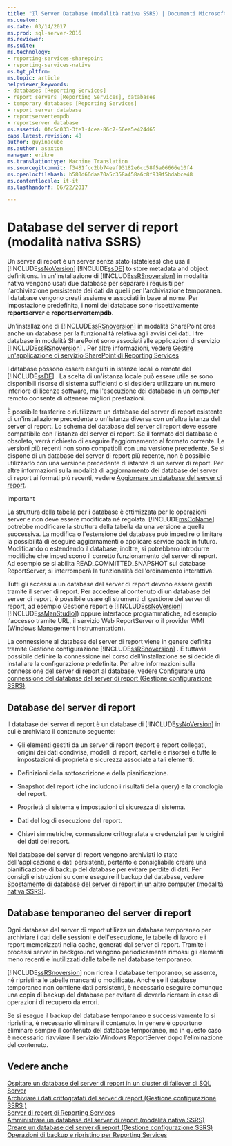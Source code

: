 ```yaml
---
title: "Il Server Database (modalità nativa SSRS) | Documenti Microsoft"
ms.custom: 
ms.date: 03/14/2017
ms.prod: sql-server-2016
ms.reviewer: 
ms.suite: 
ms.technology:
- reporting-services-sharepoint
- reporting-services-native
ms.tgt_pltfrm: 
ms.topic: article
helpviewer_keywords:
- databases [Reporting Services]
- report servers [Reporting Services], databases
- temporary databases [Reporting Services]
- report server database
- reportservertempdb
- reportserver database
ms.assetid: 0fc5c033-3fe1-4cea-86c7-66ea5e424d65
caps.latest.revision: 48
author: guyinacube
ms.author: asaxton
manager: erikre
ms.translationtype: Machine Translation
ms.sourcegitcommit: f3481fcc2bb74eaf93182e6cc58f5a06666e10f4
ms.openlocfilehash: b580d66daa70a5c358a458a6c8f939f5bdabce48
ms.contentlocale: it-it
ms.lasthandoff: 06/22/2017

---
```

# <a name="report-server-database-ssrs-native-mode"></a>Database del server di report (modalità nativa SSRS)
  Un server di report è un server senza stato (stateless) che usa il [!INCLUDE[ssNoVersion](../../includes/ssnoversion-md.md)] [!INCLUDE[ssDE](../../includes/ssde-md.md)] to store metadata and object definitions. In un'installazione di [!INCLUDE[ssRSnoversion](../../includes/ssrsnoversion-md.md)] in modalità nativa vengono usati due database per separare i requisiti per l'archiviazione persistente dei dati da quelli per l'archiviazione temporanea. I database vengono creati assieme e associati in base al nome. Per impostazione predefinita, i nomi dei database sono rispettivamente **reportserver** e **reportservertempdb**.  
  
 Un'installazione di [!INCLUDE[ssRSnoversion](../../includes/ssrsnoversion-md.md)] in modalità SharePoint crea anche un database per la funzionalità relativa agli avvisi dei dati. I tre database in modalità SharePoint sono associati alle applicazioni di servizio [!INCLUDE[ssRSnoversion](../../includes/ssrsnoversion-md.md)] . Per altre informazioni, vedere [Gestire un'applicazione di servizio SharePoint di Reporting Services](../../reporting-services/report-server-sharepoint/manage-a-reporting-services-sharepoint-service-application.md)  
  
 I database possono essere eseguiti in istanze locali o remote del [!INCLUDE[ssDE](../../includes/ssde-md.md)] . La scelta di un'istanza locale può essere utile se sono disponibili risorse di sistema sufficienti o si desidera utilizzare un numero inferiore di licenze software, ma l'esecuzione dei database in un computer remoto consente di ottenere migliori prestazioni.  
  
 È possibile trasferire o riutilizzare un database del server di report esistente di un'installazione precedente o un'istanza diversa con un'altra istanza del server di report. Lo schema del database del server di report deve essere compatibile con l'istanza del server di report. Se il formato del database è obsoleto, verrà richiesto di eseguire l'aggiornamento al formato corrente. Le versioni più recenti non sono compatibili con una versione precedente. Se si dispone di un database del server di report più recente, non è possibile utilizzarlo con una versione precedente di istanze di un server di report. Per altre informazioni sulla modalità di aggiornamento dei database del server di report ai formati più recenti, vedere [Aggiornare un database del server di report](../../reporting-services/install-windows/upgrade-a-report-server-database.md).  
  
> [!IMPORTANT]  
>  La struttura della tabella per i database è ottimizzata per le operazioni server e non deve essere modificata né regolata. [!INCLUDE[msCoName](../../includes/msconame-md.md)] potrebbe modificare la struttura della tabella da una versione a quella successiva. La modifica o l'estensione del database può impedire o limitare la possibilità di eseguire aggiornamenti o applicare service pack in futuro. Modificando o estendendo il database, inoltre, si potrebbero introdurre modifiche che impediscono il corretto funzionamento del server di report. Ad esempio se si abilita READ_COMMITTED_SNAPSHOT sul database ReportServer, si interromperà la funzionalità dell'ordinamento interattiva.  
  
 Tutti gli accessi a un database del server di report devono essere gestiti tramite il server di report. Per accedere al contenuto di un database del server di report, è possibile usare gli strumenti di gestione del server di report, ad esempio Gestione report e [!INCLUDE[ssNoVersion](../../includes/ssnoversion-md.md)] [!INCLUDE[ssManStudio](../../includes/ssmanstudio-md.md)]) oppure interfacce programmatiche, ad esempio l'accesso tramite URL, il servizio Web ReportServer o il provider WMI (Windows Management Instrumentation).  
  
 La connessione al database del server di report viene in genere definita tramite Gestione configurazione [!INCLUDE[ssRSnoversion](../../includes/ssrsnoversion-md.md)] . È tuttavia possibile definire la connessione nel corso dell'installazione se si decide di installare la configurazione predefinita. Per altre informazioni sulla connessione del server di report al database, vedere [Configurare una connessione del database del server di report &#40;Gestione configurazione SSRS&#41;](../../reporting-services/install-windows/configure-a-report-server-database-connection-ssrs-configuration-manager.md).  
  
## <a name="report-server-database"></a>Database del server di report  
 Il database del server di report è un database di [!INCLUDE[ssNoVersion](../../includes/ssnoversion-md.md)] in cui è archiviato il contenuto seguente:  
  
-   Gli elementi gestiti da un server di report (report e report collegati, origini dei dati condivise, modelli di report, cartelle e risorse) e tutte le impostazioni di proprietà e sicurezza associate a tali elementi.  
  
-   Definizioni della sottoscrizione e della pianificazione.  
  
-   Snapshot del report (che includono i risultati della query) e la cronologia del report.  
  
-   Proprietà di sistema e impostazioni di sicurezza di sistema.  
  
-   Dati del log di esecuzione del report.  
  
-   Chiavi simmetriche, connessione crittografata e credenziali per le origini dei dati del report.  
  
 Nel database del server di report vengono archiviati lo stato dell'applicazione e dati persistenti, pertanto è consigliabile creare una pianificazione di backup del database per evitare perdite di dati. Per consigli e istruzioni su come eseguire il backup del database, vedere [Spostamento di database del server di report in un altro computer &#40;modalità nativa SSRS&#41;](../../reporting-services/report-server/moving-the-report-server-databases-to-another-computer-ssrs-native-mode.md).  
  
## <a name="report-server-temporary-database"></a>Database temporaneo del server di report  
 Ogni database del server di report utilizza un database temporaneo per archiviare i dati delle sessioni e dell'esecuzione, le tabelle di lavoro e i report memorizzati nella cache, generati dal server di report. Tramite i processi server in background vengono periodicamente rimossi gli elementi meno recenti e inutilizzati dalle tabelle nel database temporaneo.  
  
 [!INCLUDE[ssRSnoversion](../../includes/ssrsnoversion-md.md)] non ricrea il database temporaneo, se assente, né ripristina le tabelle mancanti o modificate. Anche se il database temporaneo non contiene dati persistenti, è necessario eseguire comunque una copia di backup del database per evitare di doverlo ricreare in caso di operazioni di recupero da errori.  
  
 Se si esegue il backup del database temporaneo e successivamente lo si ripristina, è necessario eliminare il contenuto. In genere è opportuno eliminare sempre il contenuto del database temporaneo, ma in questo caso è necessario riavviare il servizio Windows ReportServer dopo l'eliminazione del contenuto.  
  
## <a name="see-also"></a>Vedere anche  
 [Ospitare un database del server di report in un cluster di failover di SQL Server](../../reporting-services/install-windows/host-a-report-server-database-in-a-sql-server-failover-cluster.md)   
 [Archiviare i dati crittografati del server di report &#40;Gestione configurazione SSRS &#41;](../../reporting-services/install-windows/ssrs-encryption-keys-store-encrypted-report-server-data.md)   
 [Server di report di Reporting Services](../../reporting-services/report-server-sharepoint/reporting-services-report-server.md)   
 [Amministrare un database del server di report &#40;modalità nativa SSRS&#41;](../../reporting-services/report-server/administer-a-report-server-database-ssrs-native-mode.md)   
 [Creare un database del server di report &#40;Gestione configurazione SSRS&#41;](../../reporting-services/install-windows/ssrs-report-server-create-a-report-server-database.md)   
 [Operazioni di backup e ripristino per Reporting Services](../../reporting-services/install-windows/backup-and-restore-operations-for-reporting-services.md)  
  
  
